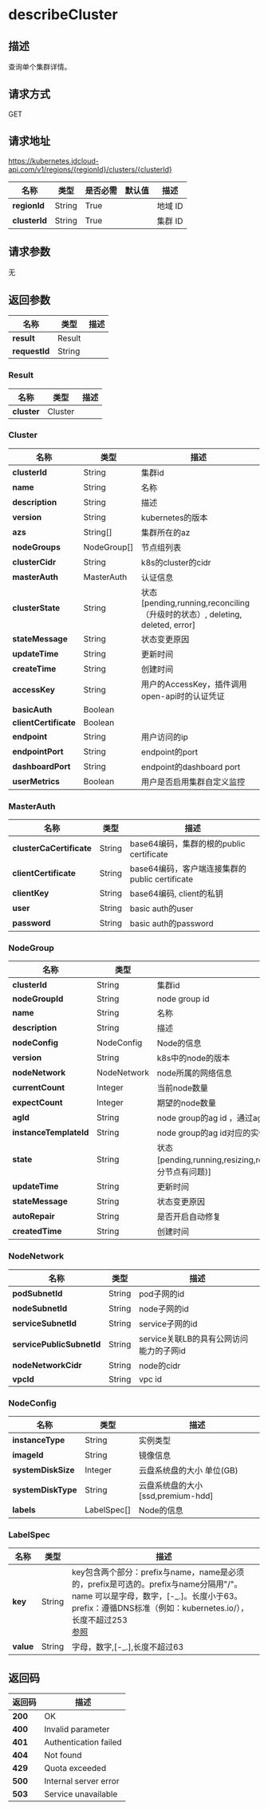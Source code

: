 # describeCluster


## 描述
查询单个集群详情。

## 请求方式
GET

## 请求地址
https://kubernetes.jdcloud-api.com/v1/regions/{regionId}/clusters/{clusterId}

|名称|类型|是否必需|默认值|描述|
|---|---|---|---|---|
|**regionId**|String|True| |地域 ID|
|**clusterId**|String|True| |集群 ID|

## 请求参数
无


## 返回参数
|名称|类型|描述|
|---|---|---|
|**result**|Result| |
|**requestId**|String| |

### Result
|名称|类型|描述|
|---|---|---|
|**cluster**|Cluster| |
### Cluster
|名称|类型|描述|
|---|---|---|
|**clusterId**|String|集群id|
|**name**|String|名称|
|**description**|String|描述|
|**version**|String|kubernetes的版本|
|**azs**|String[]|集群所在的az|
|**nodeGroups**|NodeGroup[]|节点组列表|
|**clusterCidr**|String|k8s的cluster的cidr|
|**masterAuth**|MasterAuth|认证信息|
|**clusterState**|String|状态  [pending,running,reconciling（升级时的状态）, deleting, deleted, error]|
|**stateMessage**|String|状态变更原因|
|**updateTime**|String|更新时间|
|**createTime**|String|创建时间|
|**accessKey**|String|用户的AccessKey，插件调用open-api时的认证凭证|
|**basicAuth**|Boolean| |
|**clientCertificate**|Boolean| |
|**endpoint**|String|用户访问的ip|
|**endpointPort**|String|endpoint的port|
|**dashboardPort**|String|endpoint的dashboard port|
|**userMetrics**|Boolean|用户是否启用集群自定义监控|
### MasterAuth
|名称|类型|描述|
|---|---|---|
|**clusterCaCertificate**|String|base64编码，集群的根的public certificate|
|**clientCertificate**|String|base64编码，客户端连接集群的public certificate|
|**clientKey**|String|base64编码, client的私钥|
|**user**|String|basic auth的user|
|**password**|String|basic auth的password|
### NodeGroup
|名称|类型|描述|
|---|---|---|
|**clusterId**|String|集群id|
|**nodeGroupId**|String|node group id|
|**name**|String|名称|
|**description**|String|描述|
|**nodeConfig**|NodeConfig|Node的信息|
|**version**|String|k8s中的node的版本|
|**nodeNetwork**|NodeNetwork|node所属的网络信息|
|**currentCount**|Integer|当前node数量|
|**expectCount**|Integer|期望的node数量|
|**agId**|String|node group的ag id ，通过agid可以查询该node group下的实例|
|**instanceTemplateId**|String|node group的ag id对应的实例模板|
|**state**|String|状态  [pending,running,resizing,reconciling,deleting,deleted,error,running_with_error(部分节点有问题)]|
|**updateTime**|String|更新时间|
|**stateMessage**|String|状态变更原因|
|**autoRepair**|String|是否开启自动修复|
|**createdTime**|String|创建时间|
### NodeNetwork
|名称|类型|描述|
|---|---|---|
|**podSubnetId**|String|pod子网的id|
|**nodeSubnetId**|String|node子网的id|
|**serviceSubnetId**|String|service子网的id|
|**servicePublicSubnetId**|String|service关联LB的具有公网访问能力的子网id|
|**nodeNetworkCidr**|String|node的cidr|
|**vpcId**|String|vpc id|
### NodeConfig
|名称|类型|描述|
|---|---|---|
|**instanceType**|String|实例类型|
|**imageId**|String|镜像信息|
|**systemDiskSize**|Integer|云盘系统盘的大小  单位(GB)|
|**systemDiskType**|String|云盘系统盘的大小[ssd,premium-hdd]|
|**labels**|LabelSpec[]|Node的信息|
### LabelSpec
|名称|类型|描述|
|---|---|---|
|**key**|String|key包含两个部分：prefix与name，name是必须的，prefix是可选的。prefix与name分隔用"/"。 <br>name 可以是字母，数字，[-_.]。长度小于63。prefix：遵循DNS标准（例如：kubernetes.io/），长度不超过253 <br>[参照](https://kubernetes.io/docs/concepts/overview/working-with-objects/labels/#syntax-and-character-set)    <br>|
|**value**|String|字母，数字,[-_.],长度不超过63|

## 返回码
|返回码|描述|
|---|---|
|**200**|OK|
|**400**|Invalid parameter|
|**401**|Authentication failed|
|**404**|Not found|
|**429**|Quota exceeded|
|**500**|Internal server error|
|**503**|Service unavailable|
